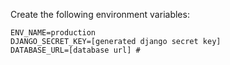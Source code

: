 

Create the following environment variables:

    ENV_NAME=production
    DJANGO_SECRET_KEY=[generated django secret key]
    DATABASE_URL=[database url] # 
    

